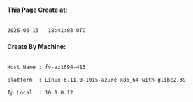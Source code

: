 
   
#### This Page Create at:

```bash

2025-06-15 - 18:41:03 UTC

```

#### Create By Machine:

```bash

Host Name : fv-az1694-415

platform  : Linux-6.11.0-1015-azure-x86_64-with-glibc2.39

Ip Local  : 10.1.0.12

```

